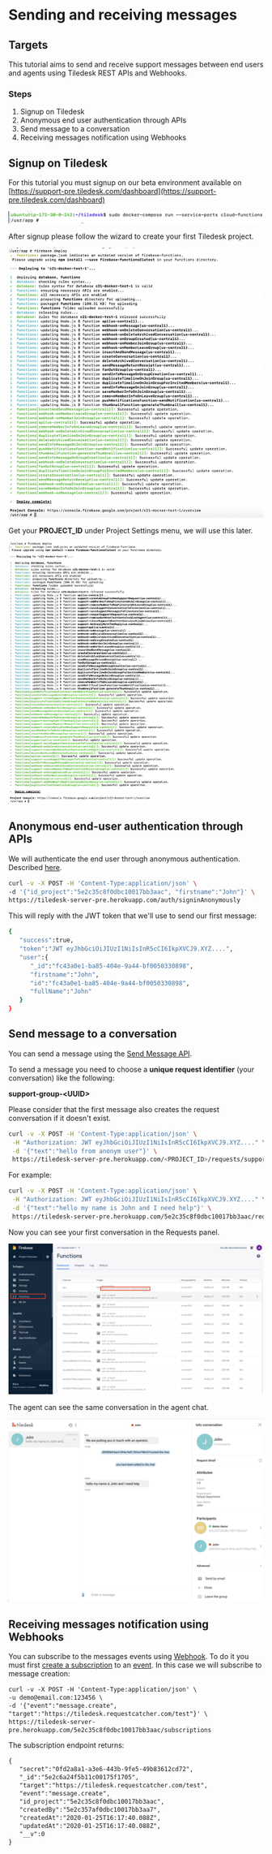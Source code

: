 # Sending and receiving messages

## Targets

This tutorial aims to send and receive support messages between end users and agents using Tiledesk REST APIs and Webhooks.

### Steps

1. Signup on Tiledesk
2. Anonymous end user authentication through APIs
3. Send message to a conversation 
4. Receiving messages notification using Webhooks

## Signup on Tiledesk

For this tutorial you must signup on our beta environment available on [https://support-pre.tiledesk.com/dashboard](https://support-pre.tiledesk.com/dashboard)

![](../../.gitbook/assets/image%20%2810%29.png)

After signup please follow the wizard to create your first Tiledesk project.

![](../../.gitbook/assets/image%20%2816%29.png)

Get your **PROJECT\_ID** under Project Settings menu, we will use this later.

![](../../.gitbook/assets/image%20%288%29.png)

## Anonymous end-user authentication through APIs

We will authenticate the end user through anonymous authentication. Described [here](../api/authentication.md#anonymous-authentication-for-a-user).

```bash
curl -v -X POST -H 'Content-Type:application/json' \
-d '{"id_project":"5e2c35c8f0dbc10017bb3aac", "firstname":"John"}' \
https://tiledesk-server-pre.herokuapp.com/auth/signinAnonymously
```

This will reply with the JWT token that we'll use to send our first message:

```bash
{
   "success":true,
   "token":"JWT eyJhbGciOiJIUzI1NiIsInR5cCI6IkpXVCJ9.XYZ....",
   "user":{
      "_id":"fc43a0e1-ba85-404e-9a44-bf0050330898",
      "firstname":"John",
      "id":"fc43a0e1-ba85-404e-9a44-bf0050330898",
      "fullName":"John"
   }
}
```

## Send message to a conversation 

You can send a message using the [Send Message API](../api/messages.md#send-a-message).

To send a message you need to choose a **unique request identifier** \(your conversation\) like the following:

**support-group-&lt;UUID&gt;**

Please consider that the first message also creates the request conversation if it doesn't exist.

```bash
curl -v -X POST -H 'Content-Type:application/json' \
 -H "Authorization: JWT eyJhbGciOiJIUzI1NiIsInR5cCI6IkpXVCJ9.XYZ...." \
 -d '{"text":"hello from anonym user"}' \
 https://tiledesk-server-pre.herokuapp.com/<PROJECT_ID>/requests/support-group-<UUID>/messages
```

For example:

```bash
curl -v -X POST -H 'Content-Type:application/json' \
 -H "Authorization: JWT eyJhbGciOiJIUzI1NiIsInR5cCI6IkpXVCJ9.XYZ...." \
 -d '{"text":"hello my name is John and I need help"}' \
 https://tiledesk-server-pre.herokuapp.com/5e2c35c8f0dbc10017bb3aac/requests/support-group-27df7cbf-3946-4ca4-9b17-dc16114108f8/messages
```

Now you can see your first conversation in the Requests panel.

![](../../.gitbook/assets/image%20%2822%29.png)

The agent can see the same conversation in the agent chat.

![](../../.gitbook/assets/image%20%2837%29.png)

## Receiving messages notification using Webhooks

You can subscribe to the messages events using [Webhook](../webhook/). To do it you must first [create a subscription](../webhook/subscriptions.md#create-a-new-subscription) to an [event](../webhook/#webhook-events). In this case we will subscribe to message creation: 

```text
curl -v -X POST -H 'Content-Type:application/json' \
-u demo@email.com:123456 \
-d '{"event":"message.create", "target":"https://tiledesk.requestcatcher.com/test"}' \
https://tiledesk-server-pre.herokuapp.com/5e2c35c8f0dbc10017bb3aac/subscriptions
```

 The subscription endpoint returns:

```text
{
   "secret":"0fd2a8a1-a3e6-443b-9fe5-49b83612cd72",
   "_id":"5e2c6a24f5b11c00175f1705",
   "target":"https://tiledesk.requestcatcher.com/test",
   "event":"message.create",
   "id_project":"5e2c35c8f0dbc10017bb3aac",
   "createdBy":"5e2c357af0dbc10017bb3aa7",
   "createdAt":"2020-01-25T16:17:40.088Z",
   "updatedAt":"2020-01-25T16:17:40.088Z",
   "__v":0
}
```



















